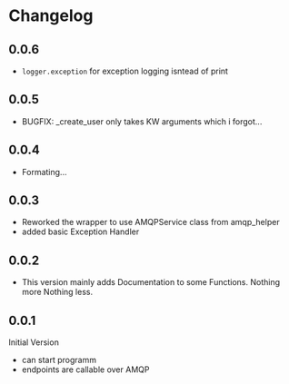 # Changelog

## 0.0.6
* `logger.exception` for exception logging isntead of print
## 0.0.5
* BUGFIX: _create_user only takes KW arguments which i forgot...
## 0.0.4
* Formating...
## 0.0.3
* Reworked the wrapper to use AMQPService class from amqp_helper
* added basic Exception Handler
## 0.0.2
* This version mainly adds Documentation to some Functions. Nothing more Nothing less.
## 0.0.1
Initial Version
* can start programm
* endpoints are callable over AMQP